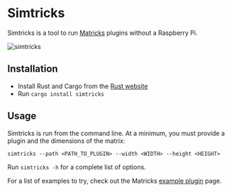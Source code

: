 # Simtricks

Simtricks is a tool to run [Matricks](https://github.com/wymcg/matricks) plugins without a Raspberry Pi.

![simtricks](https://github.com/wymcg/simtricks/assets/3410869/6f2837c4-0783-4b46-b985-48c9c2aef1b1)


## Installation
- Install Rust and Cargo from the [Rust website](https://rustup.rs/)
- Run `cargo install simtricks`

## Usage
Simtricks is run from the command line. At a minimum, you must provide a plugin and the dimensions of the matrix:
```
simtricks --path <PATH_TO_PLUGIN> --width <WIDTH> --height <HEIGHT>
```
Run `simtricks -h` for a complete list of options.

For a list of examples to try, check out the Matricks [example plugin](https://github.com/wymcg/matricks/tree/main/examples) page.
